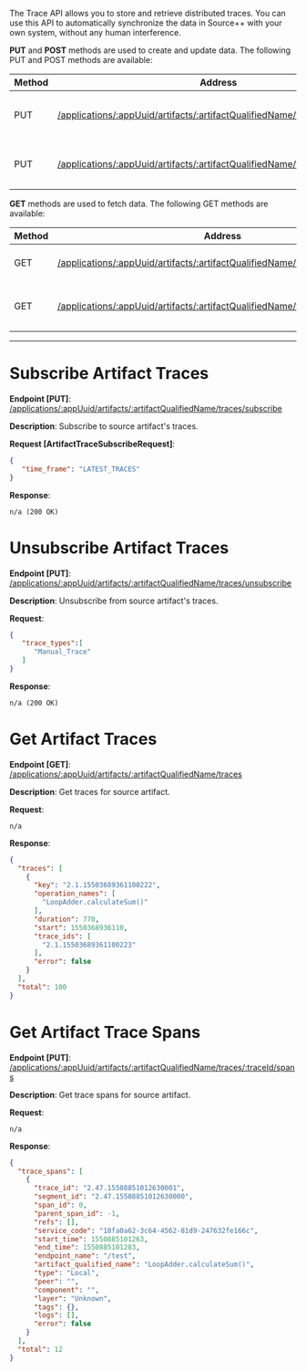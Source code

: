 The Trace API allows you to store and retrieve distributed traces. You can use this API to automatically synchronize the data in Source++ with your own system, without any human interference.

**PUT** and **POST** methods are used to create and update data. The following PUT and POST methods are available:

| Method   | Address                                                                                                     | Description                               |
|----------|------------------------------------------------------------------------------------------------------------ |-------------------------------------------|
| PUT      | [/applications/:appUuid/artifacts/:artifactQualifiedName/traces/subscribe](#subscribe-artifact-traces)     | Subscribe to source artifact's traces     |
| PUT      | [/applications/:appUuid/artifacts/:artifactQualifiedName/traces/unsubscribe](#unsubscribe-artifact-traces) | Unsubscribe from source artifact's traces |

**GET** methods are used to fetch data. The following GET methods are available:

| Method | Address                                                      | Description                         |
| ------ | ------------------------------------------------------------ | ----------------------------------- |
| GET    | [/applications/:appUuid/artifacts/:artifactQualifiedName/traces](#get-artifact-traces) | Get traces for source artifact      |
| GET    | [/applications/:appUuid/artifacts/:artifactQualifiedName/traces/:traceId/spans](#get-artifact-trace-spans) | Get trace spans for source artifact |

---------------------------------------------------------------------------------------------------------------------------------

# Subscribe Artifact Traces
**Endpoint [PUT]**: [/applications/:appUuid/artifacts/:artifactQualifiedName/traces/subscribe](https://api.sourceplusplus.com/v1/applications/:appUuid/artifacts/:artifactQualifiedName/traces/subscribe)

**Description**: Subscribe to source artifact's traces.

**Request [ArtifactTraceSubscribeRequest]**:
```json
{
   "time_frame": "LATEST_TRACES"
}
```

**Response**:
```
n/a (200 OK)
```

# Unsubscribe Artifact Traces
**Endpoint [PUT]**: [/applications/:appUuid/artifacts/:artifactQualifiedName/traces/unsubscribe](https://api.sourceplusplus.com/v1/applications/:appUuid/artifacts/:artifactQualifiedName/traces/unsubscribe)

**Description**: Unsubscribe from source artifact's traces.

**Request**:
```json
{
   "trace_types":[
      "Manual_Trace"
   ]
}
```

**Response**:
```
n/a (200 OK)
```

# Get Artifact Traces
**Endpoint [GET]**: [/applications/:appUuid/artifacts/:artifactQualifiedName/traces](https://api.sourceplusplus.com/v1/applications/:appUuid/artifacts/:artifactQualifiedName/traces)

**Description**: Get traces for source artifact.

**Request**:
```
n/a
```

**Response**:
```json
{
  "traces": [
    {
      "key": "2.1.15503689361100222",
      "operation_names": [
        "LoopAdder.calculateSum()"
      ],
      "duration": 770,
      "start": 1550368936110,
      "trace_ids": [
        "2.1.15503689361100223"
      ],
      "error": false
    }
  ],
  "total": 100
}
```

# Get Artifact Trace Spans
**Endpoint [PUT]**: [/applications/:appUuid/artifacts/:artifactQualifiedName/traces/:traceId/spans](https://api.sourceplusplus.com/v1/applications/:appUuid/artifacts/:artifactQualifiedName/traces/:traceId/spans)

**Description**: Get trace spans for source artifact.

**Request**:
```
n/a
```

**Response**:
```json
{
  "trace_spans": [
    {
      "trace_id": "2.47.15508851012630001",
      "segment_id": "2.47.15508851012630000",
      "span_id": 0,
      "parent_span_id": -1,
      "refs": [],
      "service_code": "18fa0a62-3c64-4562-81d9-247632fe166c",
      "start_time": 1550885101263,
      "end_time": 1550885101283,
      "endpoint_name": "/test",
      "artifact_qualified_name": "LoopAdder.calculateSum()",
      "type": "Local",
      "peer": "",
      "component": "",
      "layer": "Unknown",
      "tags": {},
      "logs": [],
      "error": false
    }
  ],
  "total": 12
}
```
